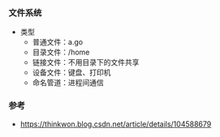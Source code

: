 ### 文件系统

- 类型
  - 普通文件：a.go
  - 目录文件：/home
  - 链接文件：不用目录下的文件共享
  - 设备文件：键盘、打印机
  - 命名管道：进程间通信

### 参考

- https://thinkwon.blog.csdn.net/article/details/104588679